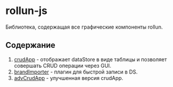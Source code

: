 # rollun-js
Библиотека, содержащая все графические компоненты rollun.

## Содержание
1. [crudApp](https://github.com/rollun-com/rollun-js/blob/master/docs/crudApp.md) - отображает dataStore в виде таблицы и позволяет совершать CRUD операции через GUI.
2. [brandImporter](https://github.com/rollun-com/rollun-js/blob/master/docs/brandImporter.md) - плагин для быстрой записи в DS.
3. [advCrudApp](https://github.com/rollun-com/rollun-js/blob/master/docs/advCrudApp.md) - улучшенная версия crudApp.
